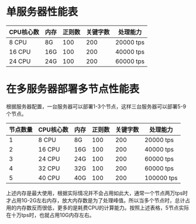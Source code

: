 

# 单服务器性能表

|  CPU核心数  |  内存  |  正则数  |  关键字数  |  处理能力  |
|  ----  | ----     | ----  | ----  | ----  |
| 8 CPU  | 8G | 100 | 200 | 20000 tps |
| 16 CPU  | 16G | 100 | 200 | 40000 tps |
| 24 CPU  | 24G | 100 | 200 | 60000 tps |


# 在多服务器部署多节点性能表

根据服务器配置，一台服务器可以部署1-3个节点，这样三台服务器可以部署5-9个节点。

| 节点数量  |  CPU核心数  |  内存  |  正则数  |  关键字数  |  处理能力  |
|  ----  | ----     | ----  | ----  | ----  | ----  |
| 1 | 8 CPU  | 8G | 100 | 200 | 20000 tps |
| 2 | 16 CPU  | 16G | 100 | 200 | 40000 tps |
| 3 | 24 CPU  | 24G | 100 | 200 | 60000 tps |
| 4 | 32 CPU  | 32G | 100 | 200 | 60000 tps |
| 5 | 40 CPU  | 40G | 100 | 200 | 100000 tps |

上述内存是最大使用，根据实际情况并不会占用如此大，通常一个节点两万tps时才占用1G-2G左右内存，放大内存数是为了处理峰值。所以当多个节点时，总计占用的内存数反而很低，更多的是耗费CPU的计算能力。按照上述表格，5节点实际在十万tps时，也就占用10G内存左右。

